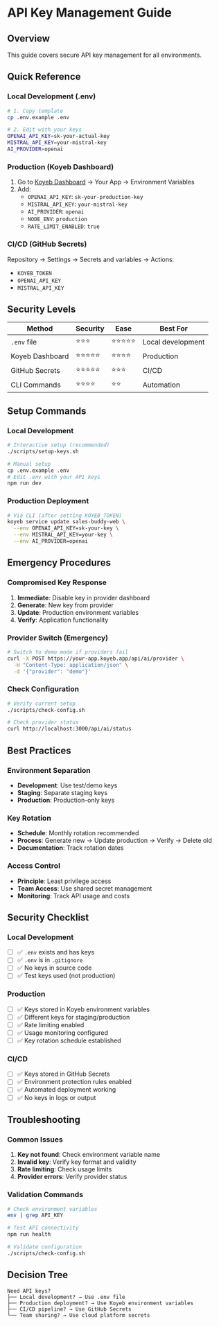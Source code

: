 # API Key Management Guide

## Overview

This guide covers secure API key management for all environments.

## Quick Reference

### Local Development (.env)
```bash
# 1. Copy template
cp .env.example .env

# 2. Edit with your keys
OPENAI_API_KEY=sk-your-actual-key
MISTRAL_API_KEY=your-mistral-key
AI_PROVIDER=openai
```

### Production (Koyeb Dashboard)
1. Go to [Koyeb Dashboard](https://app.koyeb.com) → Your App → Environment Variables
2. Add:
   - `OPENAI_API_KEY`: `sk-your-production-key`
   - `MISTRAL_API_KEY`: `your-mistral-key`
   - `AI_PROVIDER`: `openai`
   - `NODE_ENV`: `production`
   - `RATE_LIMIT_ENABLED`: `true`

### CI/CD (GitHub Secrets)
Repository → Settings → Secrets and variables → Actions:
- `KOYEB_TOKEN`
- `OPENAI_API_KEY`
- `MISTRAL_API_KEY`

## Security Levels

| Method | Security | Ease | Best For |
|--------|----------|------|----------|
| `.env` file | ⭐⭐⭐ | ⭐⭐⭐⭐⭐ | Local development |
| Koyeb Dashboard | ⭐⭐⭐⭐⭐ | ⭐⭐⭐⭐ | Production |
| GitHub Secrets | ⭐⭐⭐⭐⭐ | ⭐⭐⭐ | CI/CD |
| CLI Commands | ⭐⭐⭐⭐ | ⭐⭐ | Automation |

## Setup Commands

### Local Development
```bash
# Interactive setup (recommended)
./scripts/setup-keys.sh

# Manual setup
cp .env.example .env
# Edit .env with your API keys
npm run dev
```

### Production Deployment
```bash
# Via CLI (after setting KOYEB_TOKEN)
koyeb service update sales-buddy-web \
  --env OPENAI_API_KEY=sk-your-key \
  --env MISTRAL_API_KEY=your-key \
  --env AI_PROVIDER=openai
```

## Emergency Procedures

### Compromised Key Response
1. **Immediate**: Disable key in provider dashboard
2. **Generate**: New key from provider
3. **Update**: Production environment variables
4. **Verify**: Application functionality

### Provider Switch (Emergency)
```bash
# Switch to demo mode if providers fail
curl -X POST https://your-app.koyeb.app/api/ai/provider \
  -H "Content-Type: application/json" \
  -d '{"provider": "demo"}'
```

### Check Configuration
```bash
# Verify current setup
./scripts/check-config.sh

# Check provider status
curl http://localhost:3000/api/ai/status
```

## Best Practices

### Environment Separation
- **Development**: Use test/demo keys
- **Staging**: Separate staging keys  
- **Production**: Production-only keys

### Key Rotation
- **Schedule**: Monthly rotation recommended
- **Process**: Generate new → Update production → Verify → Delete old
- **Documentation**: Track rotation dates

### Access Control
- **Principle**: Least privilege access
- **Team Access**: Use shared secret management
- **Monitoring**: Track API usage and costs

## Security Checklist

### Local Development
- [ ] ✅ `.env` exists and has keys
- [ ] ✅ `.env` is in `.gitignore`
- [ ] ✅ No keys in source code
- [ ] ✅ Test keys used (not production)

### Production
- [ ] ✅ Keys stored in Koyeb environment variables
- [ ] ✅ Different keys for staging/production
- [ ] ✅ Rate limiting enabled
- [ ] ✅ Usage monitoring configured
- [ ] ✅ Key rotation schedule established

### CI/CD
- [ ] ✅ Keys stored in GitHub Secrets
- [ ] ✅ Environment protection rules enabled
- [ ] ✅ Automated deployment working
- [ ] ✅ No keys in logs or output

## Troubleshooting

### Common Issues
1. **Key not found**: Check environment variable name
2. **Invalid key**: Verify key format and validity
3. **Rate limiting**: Check usage limits
4. **Provider errors**: Verify provider status

### Validation Commands
```bash
# Check environment variables
env | grep API_KEY

# Test API connectivity
npm run health

# Validate configuration
./scripts/check-config.sh
```

## Decision Tree

```
Need API keys?
├── Local development? → Use .env file
├── Production deployment? → Use Koyeb environment variables  
├── CI/CD pipeline? → Use GitHub Secrets
└── Team sharing? → Use cloud platform secrets
``` 